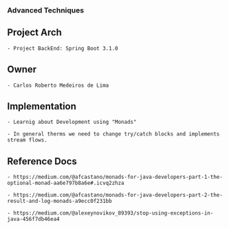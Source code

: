 ### Advanced Techniques

## Project Arch
	- Project BackEnd: Spring Boot 3.1.0
	
## Owner
	- Carlos Roberto Medeiros de Lima
	
## Implementation
	- Learnig about Development using "Monads" 
	
	- In general therms we need to change try/catch blocks and implements stream flows.
    

## Reference Docs
	- https://medium.com/@afcastano/monads-for-java-developers-part-1-the-optional-monad-aa6e797b8a6e#.icvq2zhza
	
	- https://medium.com/@afcastano/monads-for-java-developers-part-2-the-result-and-log-monads-a9ecc0f231bb
	
	- https://medium.com/@alexeynovikov_89393/stop-using-exceptions-in-java-456f7db46ea4
	
	
		
	
	
	

